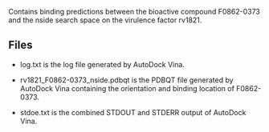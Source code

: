 Contains binding predictions between the bioactive compound F0862-0373 and the nside search space on the virulence factor rv1821.

## Files

- log.txt is the log file generated by AutoDock Vina.

- rv1821_F0862-0373_nside.pdbqt is the PDBQT file generated by AutoDock Vina containing the orientation and binding location of F0862-0373.

- stdoe.txt is the combined STDOUT and STDERR output of AutoDock Vina.

